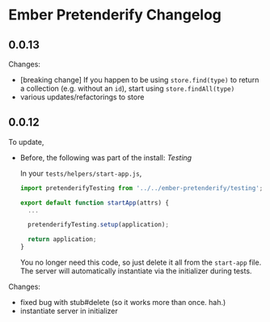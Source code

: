 # Ember Pretenderify Changelog

## 0.0.13

Changes:

- [breaking change] If you happen to be using `store.find(type)` to return a collection (e.g. without an `id`), start using `store.findAll(type)`
- various updates/refactorings to store

## 0.0.12
To update,
  - Before, the following was part of the install:
    *Testing*

    In your `tests/helpers/start-app.js`,

    ```js
    import pretenderifyTesting from '../../ember-pretenderify/testing';

    export default function startApp(attrs) {
      ...

      pretenderifyTesting.setup(application);

      return application;
    }
    ```

    You no longer need this code, so just delete it all from the `start-app` file. The server will automatically instantiate via the initializer during tests.

Changes:

- fixed bug with stub#delete (so it works more than once. hah.)
- instantiate server in initializer
